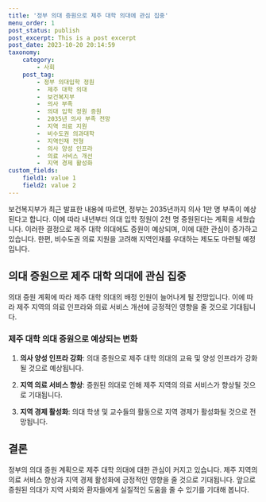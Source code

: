 ```yaml
---
title: '정부 의대 증원으로 제주 대학 의대에 관심 집중'
menu_order: 1
post_status: publish
post_excerpt: This is a post excerpt
post_date: 2023-10-20 20:14:59
taxonomy:
    category:
        - 사회
    post_tag:
        - 정부 의대입학 정원
        -  제주 대학 의대
        -  보건복지부
        -  의사 부족
        -  의대 입학 정원 증원
        -  2035년 의사 부족 전망
        -  지역 의료 지원
        -  비수도권 의과대학
        -  지역인재 전형
        -  의사 양성 인프라
        -  의료 서비스 개선
        -  지역 경제 활성화
custom_fields:
    field1: value 1
    field2: value 2
---
```



보건복지부가 최근 발표한 내용에 따르면, 정부는 2035년까지 의사 1만 명 부족이 예상된다고 합니다. 이에 따라 내년부터 의대 입학 정원이 2천 명 증원된다는 계획을 세웠습니다. 이러한 결정으로 제주 대학 의대에도 증원이 예상되며, 이에 대한 관심이 증가하고 있습니다. 한편, 비수도권 의료 지원을 고려해 지역인재를 우대하는 제도도 마련될 예정입니다.

## 의대 증원으로 제주 대학 의대에 관심 집중

의대 증원 계획에 따라 제주 대학 의대의 배정 인원이 늘어나게 될 전망입니다. 이에 따라 제주 지역의 의료 인프라와 의료 서비스 개선에 긍정적인 영향을 줄 것으로 기대됩니다.

### 제주 대학 의대 증원으로 예상되는 변화

1. **의사 양성 인프라 강화**: 의대 증원으로 제주 대학 의대의 교육 및 양성 인프라가 강화될 것으로 예상됩니다.
   
2. **지역 의료 서비스 향상**: 증원된 의대로 인해 제주 지역의 의료 서비스가 향상될 것으로 기대됩니다.

3. **지역 경제 활성화**: 의대 학생 및 교수들의 활동으로 지역 경제가 활성화될 것으로 전망됩니다.

## 결론

정부의 의대 증원 계획으로 제주 대학 의대에 대한 관심이 커지고 있습니다. 제주 지역의 의료 서비스 향상과 지역 경제 활성화에 긍정적인 영향을 줄 것으로 기대됩니다. 앞으로 증원된 의대가 지역 사회와 환자들에게 실질적인 도움을 줄 수 있기를 기대해 봅니다.
